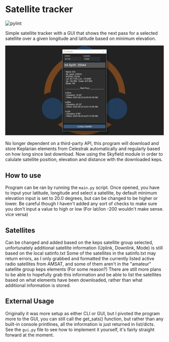 # Satellite tracker
![pylint](https://img.shields.io/badge/PyLint-8.17-yellow?logo=python&logoColor=white)

Simple satellite tracker with a GUI that shows the next pass for a selected satellite over a given longitude and latitude based on minimum elevation.

<img src="https://raw.githubusercontent.com/Exclavia/Satellite-Tracker/refs/heads/main/images/screenshot.png"/>

No longer dependent on a third-party API, this program will download and store Keplarian elements from Celestrak automatically and regularly based on how long since last download. Now using the Skyfield module in order to calulate satellite position, elevation and distance with the downloaded keps. 


## How to use
Program can be ran by running the `main.py` script. Once opened, you have to input your latitude, longitude and select a satellite, by default minimum elevation input is set to 20.0 degrees, but can be changed to be higher or lower.
Be careful though I haven't added any sort of checks to make sure you don't input a value to high or low (For lat/lon -200 wouldn't make sense. vice versa)


## Satellites
Can be changed and added based on the keps satellite group selected, unfortunately additional satellite information (Uplink, Downlink, Mode) is still based on the local satinfo.txt
Some of the satellites in the satinfo.txt may return errors, as I only grabbed and formatted the currently listed active radio satellites from AMSAT, and some of them aren't in the "amateur" satellite group keps elements (For some reason?)
There are still more plans to be able to hopefully grab this information and be able to list the satellites based on what elements have been downloaded, rather than what additional information is stored.


## External Usage
Originally it was more setup as either CLI or GUI, but I pivoted the program more to the GUI, you can still call the get_sats() function, but rather than any built-in console printlines, all the information is just returned in list/dicts.
See the `gui.py` file to see how to implement it yourself, it's fairly straight forward at the moment.
